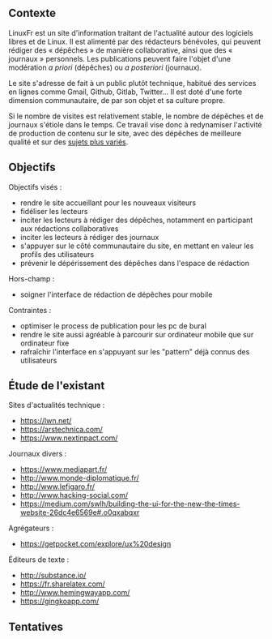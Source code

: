 Contexte
--------

LinuxFr est un site d'information traitant de l'actualité autour des logiciels libres et de Linux. Il est alimenté par des rédacteurs bénévoles, qui peuvent rédiger des « dépêches » de manière collaborative, ainsi que des « journaux » personnels. Les publications peuvent faire l'objet d'une modération *a priori* (dépêches) ou *a posteriori* (journaux).

Le site s'adresse de fait à un public plutôt technique, habitué des services en lignes comme Gmail, Github, Gitlab, Twitter... Il est doté d'une forte dimension communautaire, de par son objet et sa culture propre.

Si le nombre de visites est relativement stable, le nombre de dépêches et de journaux s'étiole dans le temps. Ce travail vise donc à redynamiser l'activité de production de contenu sur le site, avec des dépêches de meilleure qualité et sur des [sujets plus variés](https://linuxfr.org/nodes/111227/comments/1691687).

Objectifs
---------

Objectifs visés :

- rendre le site accueillant pour les nouveaux visiteurs
- fidéliser les lecteurs
- inciter les lecteurs à rédiger des dépêches, notamment en participant aux rédactions collaboratives
- inciter les lecteurs à rédiger des journaux
- s'appuyer sur le côté communautaire du site, en mettant en valeur les profils des utilisateurs
- prévenir le dépérissement des dépêches dans l'espace de rédaction

Hors-champ :

- soigner l'interface de rédaction de dépêches pour mobile

Contraintes :

- optimiser le process de publication pour les pc de bural
- rendre le site aussi agréable à parcourir sur ordinateur mobile que sur ordinateur fixe
- rafraîchir l'interface en s'appuyant sur les "pattern" déjà connus des utilisateurs


Étude de l'existant
-------------------

Sites d'actualités technique :
- https://lwn.net/
- https://arstechnica.com/
- https://www.nextinpact.com/ 

Journaux divers :
- https://www.mediapart.fr/
- http://www.monde-diplomatique.fr/
- http://www.lefigaro.fr/
- http://www.hacking-social.com/
- https://medium.com/swlh/building-the-ui-for-the-new-the-times-website-26dc4e6569e#.o0qxabqxr

Agrégateurs :
- https://getpocket.com/explore/ux%20design

Éditeurs de texte :
- http://substance.io/
- https://fr.sharelatex.com/
- http://www.hemingwayapp.com/
- https://gingkoapp.com/


Tentatives
----------


